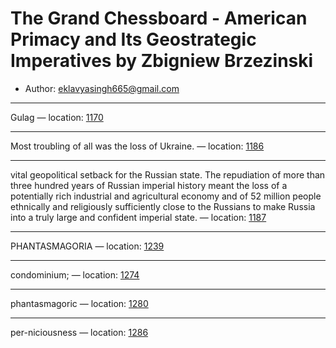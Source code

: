 # The Grand Chessboard - American Primacy and Its Geostrategic Imperatives by Zbigniew Brzezinski

* Author: [eklavyasingh665@gmail.com]()

---
Gulag — location: [1170]()

---
Most troubling of all was the loss of Ukraine. — location: [1186]()

---
vital geopolitical setback for the Russian state. The repudiation of more than three hundred years of Russian imperial history meant the loss of a potentially rich industrial and agricultural economy and of 52 million people ethnically and religiously sufficiently close to the Russians to make Russia into a truly large and confident imperial state. — location: [1187]()

---
PHANTASMAGORIA — location: [1239]()

---
condominium; — location: [1274]()

---
phantasmagoric — location: [1280]()

---
per-niciousness — location: [1286]()

